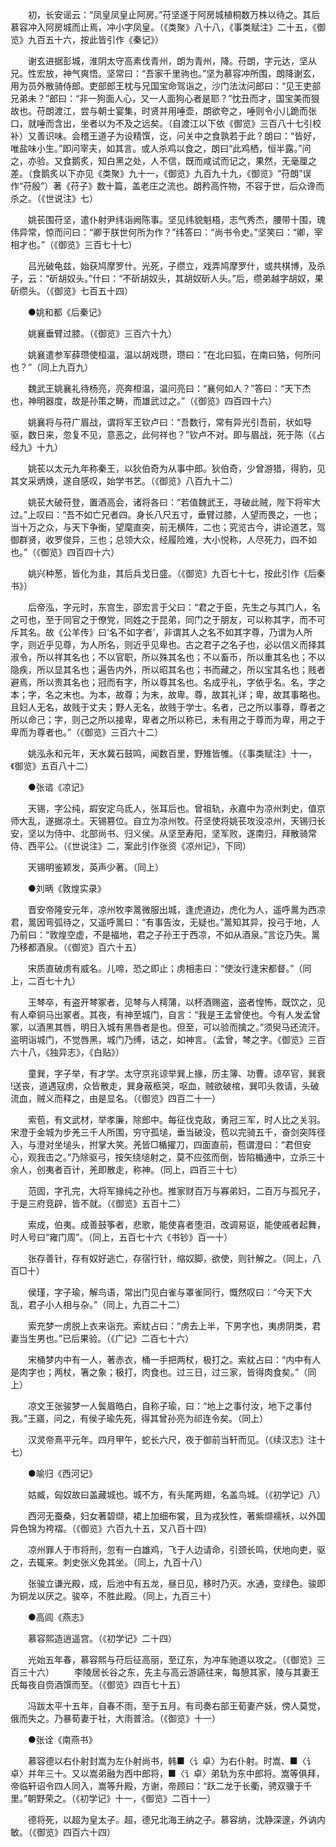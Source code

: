 <!-- { "loadSidebar": true } -->
　　初，长安谣云：“凤皇凤皇止阿房。”苻坚遂于阿房城植桐数万株以待之。其后慕容冲入阿房城而止焉，冲小字凤皇。（《类聚》八十八，《事类赋注》二十五，《御览》九百五十六，按此皆引作《秦记》） 

　　谢玄进据彭城，淮阴太守高素伐青州，朗为青州，降。苻朗，字元达，坚从兄。性宏放，神气爽悟。坚常曰：“吾家千里驹也。”坚为慕容冲所围，朗降谢玄，用为员外散骑侍郎。吏部郎王枕与兄国宝命驾诣之，沙门法汰问郎曰：“见王吏部兄弟未？”郎曰：“非一狗面人心，又一人面狗心者是耶？”忱丑而才，国宝美而狠故也。苻朗渡江，尝与朝士宴集，时贤并用唾壶，朗欲夸之，唾则令小儿跪而张口，就唾而含出，坐者以为不及之远矣。（自渡江以下依《御览》三百八十七引校补）又善识味。会稽王道子为设精馔，讫，问关中之食孰若于此？朗曰：“皆好，唯盐味小生。”即问宰夫，如其言。或人杀鸡以食之，朗曰“此鸡栖，恒半露。”问之，亦验。又食鹅炙，知白黑之处，人不信，既而咸试而记之，果然，无毫厘之差。（食鹅炙以下亦见《类聚》九十一，《御览》九百九十九，《御览》“苻朗”误作“苻殷”）著《苻子》数十篇，盖老庄之流也。朗矜高忤物，不容于世，后众谗而杀之。（《世说注》七） 

　　姚苌围苻坚，遣仆射尹纬诣阙陈事。坚见纬貌魁梧，志气秀杰，腰带十围，瑰伟异常，惊而问曰：“卿于朕世何所为作？”纬答曰：“尚书令史。”坚笑曰：“卿，宰相才也。”（《御览》三百七十七） 

　　吕光破龟兹，始获鸠摩罗什。光死，子缵立，戏弄鸠摩罗什，或共棋博，及杀子，云：“斫胡奴头。”什曰：“不斫胡奴头，其胡奴斫人头。”后，缵弟越字胡奴，果斫缵头。（《御览》七百五十四） 

　　●姚和都《后秦记》 

　　姚襄垂臂过膝。（《御览》三百六十九） 

　　姚襄遣参军薛瓒使桓温，温以胡戏瓒，瓒曰：“在北曰狐，在南曰狢，何所问也？”（同上九百九） 

　　魏武王姚襄礼待杨亮，亮奔桓温，温问亮曰：“襄何如人？”答曰：“天下杰也，神明器度，故是孙策之畴，而雄武过之。”（《御览》四百四十六） 

　　姚襄将与苻广眉战，谓将军王钦卢曰：“吾数行，常有异光引吾前，状如导驱，数日来，忽复不见，意恶之，此何祥也？”钦卢不对。即与眉战，死于陈（《占经九》十九） 

　　姚苌以太元九年称秦王，以狄伯奇为从事中郎。狄伯奇，少曾游猎，得豹，见其文采炳焕，遂自感叹，始学书艺。（《御览》八百九十二） 

　　姚苌大破苻登，置酒高会，诸将各曰：“若值魏武王，寻破此贼，陛下将牢大过。”上叹曰：“吾不如亡兄者四。身长八尺五寸，垂臂过膝，人望而畏之，一也；当十万之众，与天下争衡，望麾直突，前无横阵，二也；究览古今，讲论道艺，驾御群贤，收罗俊异，三也；总领大众，经履险难，大小悦称，人尽死力，四不如也。”（《御览》四百四十六） 

　　姚兴种葱，皆化为韭，其后兵戈日盛。（《御览》九百七十七，按此引作《后秦书》） 

　　后帝泓，字元时，东宫生，邵宏言于父曰：“君之于臣，先生之与其门人，名之可也，至于同官之于僚党，同姓之于昆弟，同门之于朋友，可以称其字，而不可斥其名。故《公羊传》曰‘名不如字者’，非谓其人之名不如其字尊，乃谓为人所字，则近乎见尊，为人所名，则近乎见卑也。古之君子之名子也，必以信义而择其淑令，所以祥其名也；不以官职，所以殊其名也；不以畜币，所以重其名也；不以隐疾，所以显其名也；遍告内外，所以昭其名也；书而藏之，所以宝其名也；贱者避焉，所以贵其名也；冠而有字，所以尊其名也。名成乎礼，字依乎名。名，字之本；字，名之末也。为本，故尊；为末，故卑。尊，故其礼详；卑，故其事略也。且妇人无名，故贱于丈夫；野人无名，故贱于学士。名者，己之所以事尊，尊者之所以命己；字，则己之所以接卑，卑者之所以称已，未有用之于尊而为卑，用之于卑而为尊者也。”（《御览》三百六十二） 

　　姚泓永和元年，天水冀石鼓鸣，闻数百里，野雉皆雊。（《事类赋注》十一，《御览》五百八十二） 

　　●张谘《凉记》 

　　天锡，字公纯，嘏安定乌氐人，张耳后也。曾祖轨，永嘉中为凉州刺史，值京师大乱，遂据凉土。天锡篡位。自立为凉州牧。苻坚使将姚苌攻没凉州，天锡归长安，坚以为侍中、北部尚书、归义侯。从坚至寿阳，坚军败，遂南归，拜散骑常侍、西平公。（《世说注》二，案此引作张资《凉州记》，下同） 

　　天锡明鉴颖发，英声少著。（同上） 

　　●刘昞《敦煌实录》 

　　晋安帝隆安元年，凉州牧李暠微服出城，逢虎道边，虎化为人，遥呼暠为西凉君，暠因弯弧待之，又遥呼暠曰：“有事告汝，无疑也。”暠知其异，投弓于地，人乃前曰：“敦煌空虚，不是福地，君之子孙王于西凉，不如从酒泉。”言讫乃失。暠乃移都酒泉。（《御览》百六十五） 

　　宋质直破虏有威名。儿啼，恐之即止；虏相恚曰：“使汝行逢宋都督。”（同上，二百七十九） 

　　王棽卒，有盗开棽冢者，见棽与人樗蒲，以杯酒赐盗，盗者惶怖，既饮之，见有人牵铜马出冢者。其夜，有神至城门，自言：“我是王孟曾使也。今有人发孟曾冢，以酒黑其唇，明日入城有黑唇者是也。但至，可以验而擒之。”须臾马还流汗。盗明诣城门，不觉唇黑，城门乃缚，诘之，如神言。（孟曾，棽之字。《御览》三百六十八，《独异志》，《白贴》） 

　　童巽，字子举，有才学。太守京兆谅举巽上掾，历主簿、功曹。谅卒官，巽衰送丧，道遇寇虏，众皆散走，巽身蔽柩哭，呕血，贼欲破棺，巽叩头救请，头破流血，贼义而释之，由是显名。（《御览》四百二十一） 

　　索苞，有文武材，举孝廉，除郎中。每征伐克敌，勇冠三军，时人比之关羽。宋澄于金城为步羌三千人所围，穷守孤塠，垂当破没，苞以完骑五千，奋剑突阵径入，与澄对坐塠头，拊掌大笑。羌皆□楯擢刀，四面直前，苞谓澄曰：“君但安心，观我击之。”乃除驱弓，按矢绕塠射之，莫不应弦而倒，皆陷楯通中，立杀三十余人，创夷者百计，羌即散走，称神。（同上，四百三十七） 

　　范固，字孔完，大将军掾纯之孙也。推家财百万与寡弟妇，二百万与孤兄子，于是三府竞辟，皆不就。（《御览》五百十二） 

　　索成，伯夷。成善鼓筝者，悲歌，能使喜者堕泪，改调易讴，能使戚者起舞，时人号曰“雍门周”。（同上，五百七十六《书钞》百一十） 

　　张存善针，存有奴好逃亡，存宿行针，缩奴脚，欲使，则针解之。（同上，八百□十） 

　　侯瑾，字子瑜，解鸟语，常出门见白雀与罩雀同行，慨然叹曰：“今天下大乱，君子小人相与杂。”（同上，九百二十二） 

　　索充梦一虏脱上衣来诣充。索紞占曰：“虏去上半，下男字也，夷虏阴类，君妻当生男也。”已后果验。（《广记》二百七十六） 

　　宋桶梦内中有一人，著赤衣，桶一手把两杖，极打之。索紞占曰：“内中有人是肉字也；两杖，箸之象；极打，肉食也。过三日，过三家，皆得肉食矣。”（同上） 

　　凉文王张骏梦一人鬓眉皓白，自称子瑜，曰：“地上之事付汝，地下之事付我。”王寤，问之，有侯子瑜先死，得其曾孙亮为祁连令矣。（同上） 

　　汉灵帝熹平元年。四月甲午，蛇长六尺，夜于御前当轩而见。（《续汉志》注十七） 

　　●喻归《西河记》 

　　姑臧，匈奴故曰盖藏城也。城不方，有头尾两翅，名盖鸟城。（《初学记》八） 

　　西河无蚕桑，妇女著碧缬，裙上加细布裳，且为戎狄性，著紫缬襦袄，以外国异色锦为袴褶。（《御览》六百九十五，又八百十四） 

　　凉州罪人于市将刑，忽有一白雄鸡，飞于人边请命，引颈长鸣，伏地向吏，驱之，去辄来。刺史张义免其坐。（同上，九百十八） 

　　张骏立谦光殿，成，后池中有五龙，昼日见，移时乃灭。水通，变绿色。骏即为铜龙以厌之。骏卒，不胜此殿。（同上，九百三十） 

　　●高闾《燕志》 

　　慕容熙造逍遥宫。（《初学记》二十四） 

　　光始五年春，慕容熙与苻后征高丽，至辽东，为冲车驰道以攻之。（《御览》三百三十六） 
　　李陵居长谷之东，先主与高云游讌往来，每憩其家，陵与其妻王氏每夜自赍酒馔而至。（《御览》四百七十五） 

　　冯跋太平十五年，自春不雨，至于五月。有司奏右部王荀妻产妖，傍人莫觉，俄而失之。乃暴荀妻于社，大雨普洽。（《御览》十一） 

　　●张诠《南燕书》 

　　慕容德以右仆射封嵩为左仆射尚书，韩■〈讠卓〉为右仆射。时嵩、■〈讠卓〉并年三十。又以嵩弟融为西中郎将，■〈讠卓〉弟轨为东中郎将。嵩等俱拜，帝临轩诏令四人同入，嵩等升殿，方谢，帝顾曰：“跃二龙于长衢，骋双骥于千里。”朝野荣之。（《初学记》十一，《御览》二百十一） 

　　德将死，以超为皇太子。超，德兄北海王纳之子。慕容纳，沈静深邃，外讷内敏。（《御览》四百六十四） 

